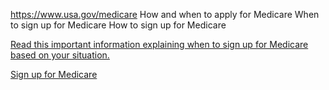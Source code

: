 

https://www.usa.gov/medicare
How and when to apply for Medicare
When to sign up for Medicare
How to sign up for Medicare

[Read this important information explaining when to sign up for Medicare based on your situation.](https://www.medicare.gov/basics/get-started-with-medicare/sign-up/when-does-medicare-coverage-start)

[Sign up for Medicare](https://www.ssa.gov/medicare/sign-up)

